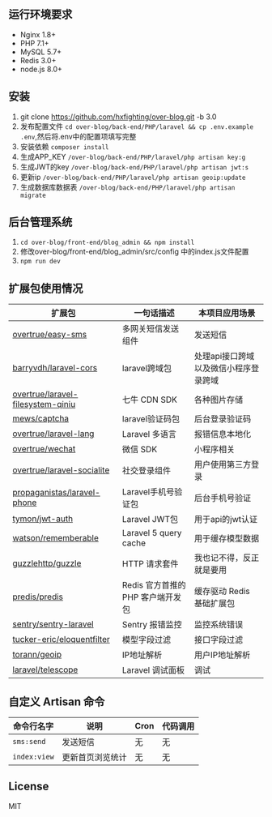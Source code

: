 ## 运行环境要求

- Nginx 1.8+
- PHP 7.1+
- MySQL 5.7+
- Redis 3.0+
- node.js 8.0+

## 安装

1. git clone https://github.com/hxfighting/over-blog.git -b 3.0
2. 发布配置文件 `cd over-blog/back-end/PHP/laravel && cp .env.example .env`,然后将.env中的配置项填写完整
3. 安装依赖 `composer install`
4. 生成APP_KEY `/over-blog/back-end/PHP/laravel/php artisan key:g`
5. 生成JWT的key `/over-blog/back-end/PHP/laravel/php artisan jwt:s`
6. 更新ip `/over-blog/back-end/PHP/laravel/php artisan geoip:update`
7. 生成数据库数据表 `/over-blog/back-end/PHP/laravel/php artisan migrate`


## 后台管理系统

1. `cd over-blog/front-end/blog_admin && npm install`
2. 修改over-blog/front-end/blog_admin/src/config 中的index.js文件配置
3. `npm run dev`

## 扩展包使用情况


| **扩展包** | **一句话描述** | **本项目应用场景** |
| ---- | ---- | ---- | 
| [overtrue/easy-sms](https://github.com/overtrue/easy-sms) | 多网关短信发送组件 | 发送短信 |
| [barryvdh/laravel-cors](https://github.com/barryvdh/laravel-cors) | laravel跨域包 | 处理api接口跨域以及微信小程序登录跨域 |
| [overtrue/laravel-filesystem-qiniu](https://github.com/overtrue/laravel-filesystem-qiniu) | 七牛 CDN SDK | 各种图片存储 |
| [mews/captcha](https://github.com/mewebstudio/captcha) | laravel验证码包 | 后台登录验证码 |
| [overtrue/laravel-lang](https://github.com/overtrue/laravel-lang) | Laravel 多语言 | 报错信息本地化 |
| [overtrue/wechat](https://github.com/overtrue/wechat) | 微信 SDK | 小程序相关 |
| [overtrue/laravel-socialite](https://github.com/overtrue/laravel-socialite) | 社交登录组件 | 用户使用第三方登录 |
| [propaganistas/laravel-phone](https://github.com/Propaganistas/Laravel-Phone) | Laravel手机号验证包 | 后台手机号验证 |
| [tymon/jwt-auth](https://github.com/tymondesigns/jwt-auth) | Laravel JWT包 | 用于api的jwt认证 |
| [watson/rememberable](https://github.com/dwightwatson/rememberable) | Laravel 5 query cache | 用于缓存模型数据 |
| [guzzlehttp/guzzle](https://github.com/guzzle/guzzle) | HTTP 请求套件 | 我也记不得，反正就是要用  |
| [predis/predis](https://github.com/nrk/predis.git) | Redis 官方首推的 PHP 客户端开发包 | 缓存驱动 Redis 基础扩展包 |
| [sentry/sentry-laravel](https://github.com/getsentry/sentry-laravel) | Sentry 报错监控 | 监控系统错误 |
| [tucker-eric/eloquentfilter](https://github.com/tucker-eric/eloquentfilter) | 模型字段过滤 | 接口字段过滤 |
| [torann/geoip](https://github.com/Torann/laravel-geoip) | IP地址解析 | 用户IP地址解析 |
| [laravel/telescope](https://github.com/laravel/telescope) | Laravel 调试面板 | 调试 |


## 自定义 Artisan 命令

| 命令行名字 | 说明 | Cron | 代码调用 |
| --- | --- | --- | --- |
| `sms:send` |  发送短信 | 无 | 无 |
| `index:view` |  更新首页浏览统计 | 无 | 无 |

## License 
MIT
